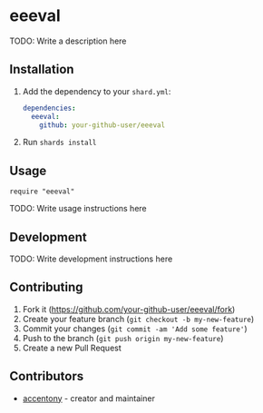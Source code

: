 # eeeval

TODO: Write a description here

## Installation

1. Add the dependency to your `shard.yml`:

   ```yaml
   dependencies:
     eeeval:
       github: your-github-user/eeeval
   ```

2. Run `shards install`

## Usage

```crystal
require "eeeval"
```

TODO: Write usage instructions here

## Development

TODO: Write development instructions here

## Contributing

1. Fork it (<https://github.com/your-github-user/eeeval/fork>)
2. Create your feature branch (`git checkout -b my-new-feature`)
3. Commit your changes (`git commit -am 'Add some feature'`)
4. Push to the branch (`git push origin my-new-feature`)
5. Create a new Pull Request

## Contributors

- [accentony](https://github.com/your-github-user) - creator and maintainer
